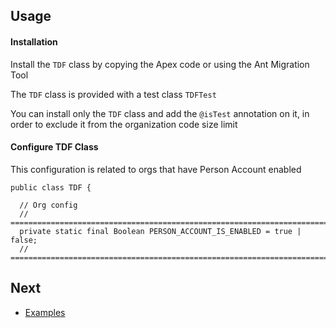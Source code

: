 ## Usage 



#### Installation

Install the ``TDF`` class by copying the Apex code or using the Ant Migration Tool

The ``TDF`` class is provided with a test class ``TDFTest``

You can install only the ``TDF`` class and add the ``@isTest`` annotation on it, in order to exclude it from the organization code size limit 

#### Configure TDF Class 

This configuration is related to orgs that have Person Account enabled 

  ```apex
public class TDF {

	// Org config
	// ==========================================================================
	private static final Boolean PERSON_ACCOUNT_IS_ENABLED = true | false;
	// ==========================================================================
  ```

## Next

* [Examples](EXAMPLES.md) 
